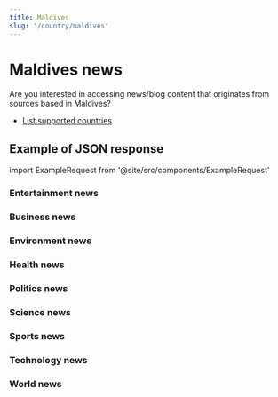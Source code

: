 ```yaml
---
title: Maldives
slug: '/country/maldives'
---
```


# Maldives news

Are you interested in accessing news/blog content that originates from sources based in Maldives?

- [List supported countries](/get-articles/countries)

## Example of JSON response

import ExampleRequest from '@site/src/components/ExampleRequest'

### Entertainment news
<ExampleRequest url="https://apitube.io/v1/news/articles?limit=2&category=news/Arts_and_Entertainment&language=mv"></ExampleRequest>

### Business news
<ExampleRequest url="https://apitube.io/v1/news/articles?limit=2&category=news/Business&language=mv"></ExampleRequest>

### Environment news
<ExampleRequest url="https://apitube.io/v1/news/articles?limit=2&category=news/Environment&language=mv"></ExampleRequest>

### Health news
<ExampleRequest url="https://apitube.io/v1/news/articles?limit=2&category=news/Health&language=mv"></ExampleRequest>

### Politics news
<ExampleRequest url="https://apitube.io/v1/news/articles?limit=2&category=news/Politics&language=mv"></ExampleRequest>

### Science news
<ExampleRequest url="https://apitube.io/v1/news/articles?limit=2&category=news/Science&language=mv"></ExampleRequest>

### Sports news
<ExampleRequest url="https://apitube.io/v1/news/articles?limit=2&category=news/Sports&language=mv"></ExampleRequest>

### Technology news
<ExampleRequest url="https://apitube.io/v1/news/articles?limit=2&category=news/Technology&language=mv"></ExampleRequest>

### World news
<ExampleRequest url="https://apitube.io/v1/news/articles?limit=2&category=news/World&language=mv"></ExampleRequest>
